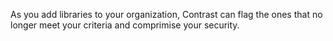 <!--
title: "Compliance Policy"
description: "Overview of compliance policy for applications"
tags: "Admin compliance application policy management"
-->


As you add libraries to your organization, Contrast can flag the ones that no longer meet your criteria and comprimise your security. 

